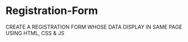 # Registration-Form
CREATE A REGISTRATION FORM WHOSE DATA DISPLAY IN SAME PAGE  USING HTML, CSS &amp; JS
